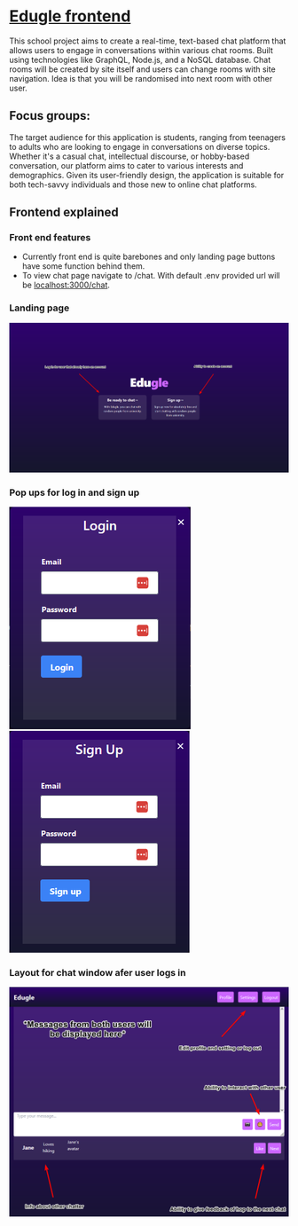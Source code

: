 # [Edugle frontend](https://github.com/rasmushy/Edugle)

This school project aims to create a real-time, text-based chat platform that allows users to engage in conversations within various chat rooms. Built using technologies like GraphQL, Node.js, and a NoSQL database. Chat rooms will be created by site itself and users can change rooms with site navigation. Idea is that you will be randomised into next room with other user.

## Focus groups:

The target audience for this application is students, ranging from teenagers to adults who are looking to engage in conversations on diverse topics. Whether it's a casual chat, intellectual discourse, or hobby-based conversation, our platform aims to cater to various interests and demographics. Given its user-friendly design, the application is suitable for both tech-savvy individuals and those new to online chat platforms.

## Frontend explained

### Front end features

-   Currently front end is quite barebones and only landing page buttons have some function behind them.
-   To view chat page navigate to /chat. With default .env provided url will be [localhost:3000/chat](localhost:3000/chat).

### Landing page

![Our basic landing page](/media/indexPage.png "Index page")

### Pop ups for log in and sign up

![Our basic log in pop up](/media/logInPopUp.png "Log in pop up")
![Our basic sign up pop up](/media/signUpPopUp.png "Sign in pop up")

### Layout for chat window afer user logs in

![How the chat page looks like after user logs in](/media/chatPage.png "Chat page")
